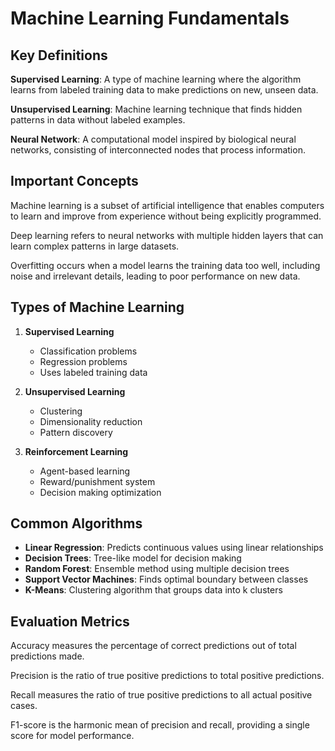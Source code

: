 # Machine Learning Fundamentals

## Key Definitions

**Supervised Learning**: A type of machine learning where the algorithm learns from labeled training data to make predictions on new, unseen data.

**Unsupervised Learning**: Machine learning technique that finds hidden patterns in data without labeled examples.

**Neural Network**: A computational model inspired by biological neural networks, consisting of interconnected nodes that process information.

## Important Concepts

Machine learning is a subset of artificial intelligence that enables computers to learn and improve from experience without being explicitly programmed.

Deep learning refers to neural networks with multiple hidden layers that can learn complex patterns in large datasets.

Overfitting occurs when a model learns the training data too well, including noise and irrelevant details, leading to poor performance on new data.

## Types of Machine Learning

1. **Supervised Learning**
   - Classification problems
   - Regression problems
   - Uses labeled training data

2. **Unsupervised Learning**
   - Clustering
   - Dimensionality reduction
   - Pattern discovery

3. **Reinforcement Learning**
   - Agent-based learning
   - Reward/punishment system
   - Decision making optimization

## Common Algorithms

- **Linear Regression**: Predicts continuous values using linear relationships
- **Decision Trees**: Tree-like model for decision making
- **Random Forest**: Ensemble method using multiple decision trees
- **Support Vector Machines**: Finds optimal boundary between classes
- **K-Means**: Clustering algorithm that groups data into k clusters

## Evaluation Metrics

Accuracy measures the percentage of correct predictions out of total predictions made.

Precision is the ratio of true positive predictions to total positive predictions.

Recall measures the ratio of true positive predictions to all actual positive cases.

F1-score is the harmonic mean of precision and recall, providing a single score for model performance. 